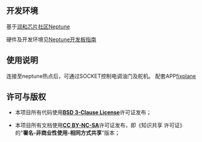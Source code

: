 ## 开发环境
基于[润和芯片社区Neptune](https://gitee.com/hihopeorg/Neptune-HarmonyOS-IOT)

硬件及开发环境见[Neptune开发板指南](https://gitee.com/hihopeorg/docs/tree/master/Neptune)

## 使用说明
连接至neptune热点后，可通过SOCKET控制电调油门及舵机。
配套APP[fixplane](https://github.com/echoming/fixpalane4.0)

## 许可与版权

- 本项目所有代码使用[**BSD 3-Clause License**](https://opensource.org/licenses/BSD-3-Clause)许可证发布；

- 本项目所有文档使用[**CC BY-NC-SA**](https://creativecommons.org/licenses/by-nc-sa/4.0/)许可证发布，即《知识共享
许可证》的“**署名-非商业性使用-相同方式共享**”版本；
